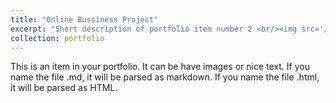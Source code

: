 ```yaml
---
title: "Online Bussiness Project"
excerpt: "Short description of portfolio item number 2 <br/><img src='/images/Joki-1.png'>"
collection: portfolio
---
```


This is an item in your portfolio. It can be have images or nice text. If you name the file .md, it will be parsed as markdown. If you name the file .html, it will be parsed as HTML. 
